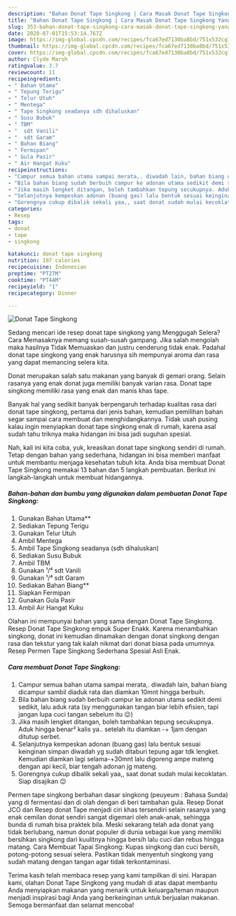 ```yaml
---
description: "Bahan Donat Tape Singkong | Cara Masak Donat Tape Singkong Yang Sedap"
title: "Bahan Donat Tape Singkong | Cara Masak Donat Tape Singkong Yang Sedap"
slug: 353-bahan-donat-tape-singkong-cara-masak-donat-tape-singkong-yang-sedap
date: 2020-07-01T15:53:14.767Z
image: https://img-global.cpcdn.com/recipes/fca67ed7130ba8bd/751x532cq70/donat-tape-singkong-foto-resep-utama.jpg
thumbnail: https://img-global.cpcdn.com/recipes/fca67ed7130ba8bd/751x532cq70/donat-tape-singkong-foto-resep-utama.jpg
cover: https://img-global.cpcdn.com/recipes/fca67ed7130ba8bd/751x532cq70/donat-tape-singkong-foto-resep-utama.jpg
author: Clyde Marsh
ratingvalue: 3.7
reviewcount: 11
recipeingredient:
- " Bahan Utama"
- " Tepung Terigu"
- " Telur Utuh"
- " Mentega"
- " Tape Singkong seadanya sdh dihaluskan"
- " Susu Bubuk"
- " TBM"
- "  sdt Vanili"
- "  sdt Garam"
- " Bahan Biang"
- " Fermipan"
- " Gula Pasir"
- " Air Hangat Kuku"
recipeinstructions:
- "Campur semua bahan utama sampai merata,. diwadah lain, bahan biang dicampur sambil diaduk rata dan diamkan 10mnt hingga berbuih."
- "Bila bahan biang sudah berbuih campur ke adonan utama sedikit demi sedikit, lalu aduk rata (sy menggunakan tangan biar lebih efisien, tapi jangan lupa cuci tangan sebelum itu 😉)"
- "Jika masih lengket ditangan, boleh tambahkan tepung secukupnya. Aduk hingga benar² kalis ya.. setelah itu diamkan -+ 1jam dengan ditutup serbet."
- "Selanjutnya kempeskan adonan (buang gas) lalu bentuk sesuai keinginan simpan diwadah yg sudah ditaburi tepung agar tdk lengket. Kemudian diamkan lagi selama-+30mnt lalu digoreng ampe mateng dengan api kecil, biar tengah adonan jg mateng."
- "Gorengnya cukup dibalik sekali yaa,, saat donat sudah mulai kecoklatan. Siap disajikan 😉"
categories:
- Resep
tags:
- donat
- tape
- singkong

katakunci: donat tape singkong 
nutrition: 197 calories
recipecuisine: Indonesian
preptime: "PT27M"
cooktime: "PT44M"
recipeyield: "1"
recipecategory: Dinner

---
```



![Donat Tape Singkong](https://img-global.cpcdn.com/recipes/fca67ed7130ba8bd/751x532cq70/donat-tape-singkong-foto-resep-utama.jpg)

Sedang mencari ide resep donat tape singkong yang Menggugah Selera? Cara Memasaknya memang susah-susah gampang. Jika salah mengolah maka hasilnya Tidak Memuaskan dan justru cenderung tidak enak. Padahal donat tape singkong yang enak harusnya sih mempunyai aroma dan rasa yang dapat memancing selera kita.

Donat merupakan salah satu makanan yang banyak di gemari orang. Selain rasanya yang enak donat juga memiliki banyak varian rasa. Donat tape singkong memiliki rasa yang enak dan manis khas tape.

Banyak hal yang sedikit banyak berpengaruh terhadap kualitas rasa dari donat tape singkong, pertama dari jenis bahan, kemudian pemilihan bahan segar sampai cara membuat dan menghidangkannya. Tidak usah pusing kalau ingin menyiapkan donat tape singkong enak di rumah, karena asal sudah tahu triknya maka hidangan ini bisa jadi suguhan spesial.


Nah, kali ini kita coba, yuk, kreasikan donat tape singkong sendiri di rumah. Tetap dengan bahan yang sederhana, hidangan ini bisa memberi manfaat untuk membantu menjaga kesehatan tubuh kita. Anda bisa membuat Donat Tape Singkong memakai 13 bahan dan 5 langkah pembuatan. Berikut ini langkah-langkah untuk membuat hidangannya.

<!--inarticleads1-->

##### Bahan-bahan dan bumbu yang digunakan dalam pembuatan Donat Tape Singkong:

1. Gunakan  Bahan Utama**
1. Sediakan  Tepung Terigu
1. Gunakan  Telur Utuh
1. Ambil  Mentega
1. Ambil  Tape Singkong seadanya (sdh dihaluskan)
1. Sediakan  Susu Bubuk
1. Ambil  TBM
1. Gunakan  ¹/⁴ sdt Vanili
1. Gunakan  ¹/⁴ sdt Garam
1. Sediakan  Bahan Biang**
1. Siapkan  Fermipan
1. Gunakan  Gula Pasir
1. Ambil  Air Hangat Kuku


Olahan ini mempunyai bahan yang sama dengan Donat Tape Singkong. Resep Donat Tape Singkong empuk Super Enakk. Karena menambahkan singkong, donat ini kemudian dinamakan dengan donat singkong dengan rasa dan tekstur yang tak kalah nikmat dari donat biasa pada umumnya. Resep Permen Tape Singkong Sederhana Spesial Asli Enak. 

<!--inarticleads2-->

##### Cara membuat Donat Tape Singkong:

1. Campur semua bahan utama sampai merata,. diwadah lain, bahan biang dicampur sambil diaduk rata dan diamkan 10mnt hingga berbuih.
1. Bila bahan biang sudah berbuih campur ke adonan utama sedikit demi sedikit, lalu aduk rata (sy menggunakan tangan biar lebih efisien, tapi jangan lupa cuci tangan sebelum itu 😉)
1. Jika masih lengket ditangan, boleh tambahkan tepung secukupnya. Aduk hingga benar² kalis ya.. setelah itu diamkan -+ 1jam dengan ditutup serbet.
1. Selanjutnya kempeskan adonan (buang gas) lalu bentuk sesuai keinginan simpan diwadah yg sudah ditaburi tepung agar tdk lengket. Kemudian diamkan lagi selama-+30mnt lalu digoreng ampe mateng dengan api kecil, biar tengah adonan jg mateng.
1. Gorengnya cukup dibalik sekali yaa,, saat donat sudah mulai kecoklatan. Siap disajikan 😉


Permen tape singkong berbahan dasar singkong (peuyeum : Bahasa Sunda) yang di fermentasi dan di olah dengan di beri tambahan gula. Resep Donat JCO dan Resep donat Tape menjadi ciri khas tersendiri selain rasanya yang enak cemilan donat sendiri sangat digemari oleh anak-anak, sehingga bunda di rumah bisa praktek bila. Meski sekarang telah ada donat yang tidak berlubang, namun donat populer di dunia sebagai kue yang memiliki bersihkan singkong dari kuulitnya hingga bersih lalu cuci dan rebus hingga matang. Cara Membuat Tapai Singkong: Kupas singkong dan cuci bersih, potong-potong sesuai selera. Pastikan tidak menyentuh singkong yang sudah matang dengan tangan agar tidak terkontaminasi. 

Terima kasih telah membaca resep yang kami tampilkan di sini. Harapan kami, olahan Donat Tape Singkong yang mudah di atas dapat membantu Anda menyiapkan makanan yang menarik untuk keluarga/teman maupun menjadi inspirasi bagi Anda yang berkeinginan untuk berjualan makanan. Semoga bermanfaat dan selamat mencoba!
